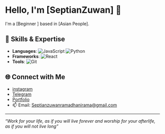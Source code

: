 # Hello, I'm [SeptianZuwan] 👋

I'm a [Beginner ] based in [Asian People].

## 🚀 Skills & Expertise

- **Languages**: ![JavaScript](https://img.shields.io/badge/JavaScript-F7DF1E?style=flat&logo=javascript&logoColor=black) ![Python](https://img.shields.io/badge/Python-3776AB?style=flat&logo=python&logoColor=white)
- **Frameworks**: ![React](https://img.shields.io/badge/React-61DAFB?style=flat&logo=react&logoColor=black) 
- **Tools**: ![Git](https://img.shields.io/badge/Git-F05032?style=flat&logo=git&logoColor=white) 

## 🌐 Connect with Me

- [instagram](https://www.instagram.com/seppzw15?igsh=MWppMXlra2k5aWU5)
- [Telegram](https://t.me/Zeinnzy)
- [Portfolio](https://yourportfolio.com)
- 📫 Email: Septianzuwanramadhanirama@gmail.com


---

*“Work for your life, as if you will live forever and worship for your afterlife, as if you will not live long”*
